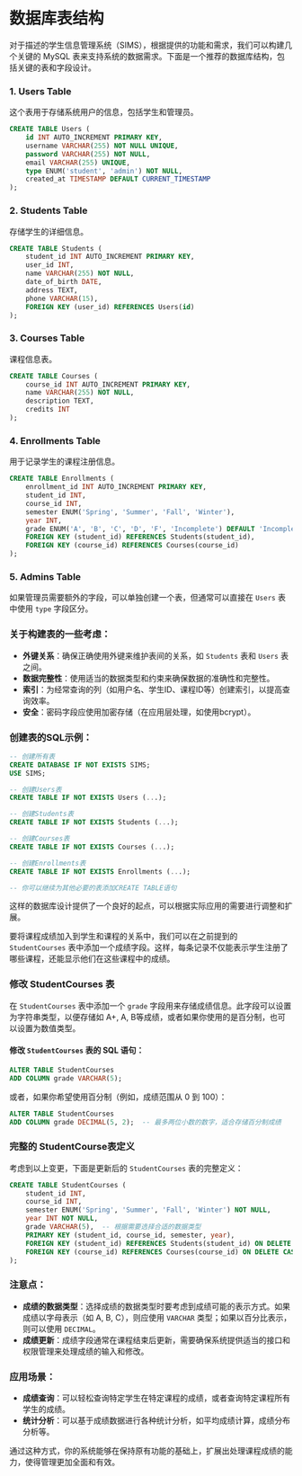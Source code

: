 # 数据库表结构

对于描述的学生信息管理系统（SIMS），根据提供的功能和需求，我们可以构建几个关键的 MySQL 表来支持系统的数据需求。下面是一个推荐的数据库结构，包括关键的表和字段设计。

### 1. **Users Table**
这个表用于存储系统用户的信息，包括学生和管理员。

```sql
CREATE TABLE Users (
    id INT AUTO_INCREMENT PRIMARY KEY,
    username VARCHAR(255) NOT NULL UNIQUE,
    password VARCHAR(255) NOT NULL,
    email VARCHAR(255) UNIQUE,
    type ENUM('student', 'admin') NOT NULL,
    created_at TIMESTAMP DEFAULT CURRENT_TIMESTAMP
);
```

### 2. **Students Table**
存储学生的详细信息。

```sql
CREATE TABLE Students (
    student_id INT AUTO_INCREMENT PRIMARY KEY,
    user_id INT,
    name VARCHAR(255) NOT NULL,
    date_of_birth DATE,
    address TEXT,
    phone VARCHAR(15),
    FOREIGN KEY (user_id) REFERENCES Users(id)
);
```

### 3. **Courses Table**
课程信息表。

```sql
CREATE TABLE Courses (
    course_id INT AUTO_INCREMENT PRIMARY KEY,
    name VARCHAR(255) NOT NULL,
    description TEXT,
    credits INT
);
```

### 4. **Enrollments Table**
用于记录学生的课程注册信息。

```sql
CREATE TABLE Enrollments (
    enrollment_id INT AUTO_INCREMENT PRIMARY KEY,
    student_id INT,
    course_id INT,
    semester ENUM('Spring', 'Summer', 'Fall', 'Winter'),
    year INT,
    grade ENUM('A', 'B', 'C', 'D', 'F', 'Incomplete') DEFAULT 'Incomplete',
    FOREIGN KEY (student_id) REFERENCES Students(student_id),
    FOREIGN KEY (course_id) REFERENCES Courses(course_id)
);
```

### 5. **Admins Table**
如果管理员需要额外的字段，可以单独创建一个表，但通常可以直接在 `Users` 表中使用 `type` 字段区分。

### 关于构建表的一些考虑：
- **外键关系**：确保正确使用外键来维护表间的关系，如 `Students` 表和 `Users` 表之间。
- **数据完整性**：使用适当的数据类型和约束来确保数据的准确性和完整性。
- **索引**：为经常查询的列（如用户名、学生ID、课程ID等）创建索引，以提高查询效率。
- **安全**：密码字段应使用加密存储（在应用层处理，如使用bcrypt）。

### 创建表的SQL示例：
```sql
-- 创建所有表
CREATE DATABASE IF NOT EXISTS SIMS;
USE SIMS;

-- 创建Users表
CREATE TABLE IF NOT EXISTS Users (...);

-- 创建Students表
CREATE TABLE IF NOT EXISTS Students (...);

-- 创建Courses表
CREATE TABLE IF NOT EXISTS Courses (...);

-- 创建Enrollments表
CREATE TABLE IF NOT EXISTS Enrollments (...);

-- 你可以继续为其他必要的表添加CREATE TABLE语句
```

这样的数据库设计提供了一个良好的起点，可以根据实际应用的需要进行调整和扩展。

要将课程成绩加入到学生和课程的关系中，我们可以在之前提到的 `StudentCourses` 表中添加一个成绩字段。这样，每条记录不仅能表示学生注册了哪些课程，还能显示他们在这些课程中的成绩。

### 修改 StudentCourses 表

在 `StudentCourses` 表中添加一个 `grade` 字段用来存储成绩信息。此字段可以设置为字符串类型，以便存储如 A+, A, B等成绩，或者如果你使用的是百分制，也可以设置为数值类型。

#### 修改 `StudentCourses` 表的 SQL 语句：

```sql
ALTER TABLE StudentCourses
ADD COLUMN grade VARCHAR(5);
```

或者，如果你希望使用百分制（例如，成绩范围从 0 到 100）：

```sql
ALTER TABLE StudentCourses
ADD COLUMN grade DECIMAL(5, 2);  -- 最多两位小数的数字，适合存储百分制成绩
```

### 完整的 StudentCourse表定义

考虑到以上变更，下面是更新后的 `StudentCourses` 表的完整定义：

```sql
CREATE TABLE StudentCourses (
    student_id INT,
    course_id INT,
    semester ENUM('Spring', 'Summer', 'Fall', 'Winter') NOT NULL,
    year INT NOT NULL,
    grade VARCHAR(5),  -- 根据需要选择合适的数据类型
    PRIMARY KEY (student_id, course_id, semester, year),
    FOREIGN KEY (student_id) REFERENCES Students(student_id) ON DELETE CASCADE,
    FOREIGN KEY (course_id) REFERENCES Courses(course_id) ON DELETE CASCADE
);
```

### 注意点：

- **成绩的数据类型**：选择成绩的数据类型时要考虑到成绩可能的表示方式。如果成绩以字母表示（如 A, B, C），则应使用 `VARCHAR` 类型；如果以百分比表示，则可以使用 `DECIMAL`。
- **成绩更新**：成绩字段通常在课程结束后更新，需要确保系统提供适当的接口和权限管理来处理成绩的输入和修改。

### 应用场景：

- **成绩查询**：可以轻松查询特定学生在特定课程的成绩，或者查询特定课程所有学生的成绩。
- **统计分析**：可以基于成绩数据进行各种统计分析，如平均成绩计算，成绩分布分析等。

通过这种方式，你的系统能够在保持原有功能的基础上，扩展出处理课程成绩的能力，使得管理更加全面和有效。
